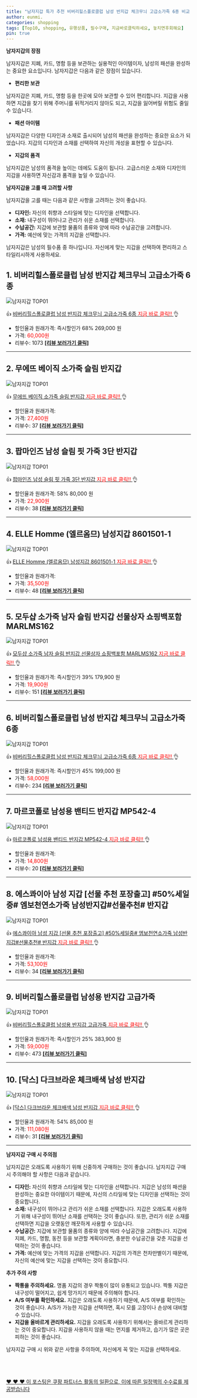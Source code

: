 ```yaml
---
title: "남자지갑 특가 추천 비버리힐스폴로클럽 남성 반지갑 체크무늬 고급소가죽 6종 비교 장점"
author: eunmi.
categories: shopping
tags: [Top10, shopping, 유행상품, 필수구매, 지금바로클릭하세요, 놓치면후회해요]
pin: true
---
```

**남자지갑의 장점**

남자지갑은 지폐, 카드, 명함 등을 보관하는 실용적인 아이템이자, 남성의 패션을 완성하는 중요한 요소입니다. 남자지갑은 다음과 같은 장점이 있습니다.

* **편리한 보관**

남자지갑은 지폐, 카드, 명함 등을 한곳에 모아 보관할 수 있어 편리합니다. 지갑을 사용하면 지갑을 찾기 위해 주머니를 뒤적거리지 않아도 되고, 지갑을 잃어버릴 위험도 줄일 수 있습니다.

* **패션 아이템**

남자지갑은 다양한 디자인과 소재로 출시되어 남성의 패션을 완성하는 중요한 요소가 되었습니다. 지갑의 디자인과 소재를 선택하여 자신의 개성을 표현할 수 있습니다.

* **지갑의 품격**

남자지갑은 남성의 품격을 높이는 데에도 도움이 됩니다. 고급스러운 소재와 디자인의 지갑을 사용하면 자신감과 품격을 높일 수 있습니다.

**남자지갑을 고를 때 고려할 사항**

남자지갑을 고를 때는 다음과 같은 사항을 고려하는 것이 좋습니다.

* **디자인:** 자신의 취향과 스타일에 맞는 디자인을 선택합니다.
* **소재:** 내구성이 뛰어나고 관리가 쉬운 소재를 선택합니다.
* **수납공간:** 지갑에 보관할 물품의 종류와 양에 따라 수납공간을 고려합니다.
* **가격:** 예산에 맞는 가격의 지갑을 선택합니다.

남자지갑은 남성의 필수품 중 하나입니다. 자신에게 맞는 지갑을 선택하여 편리하고 스타일리시하게 사용하세요.

   

## 1. 비버리힐스폴로클럽 남성 반지갑 체크무늬 고급소가죽 6종

![남자지갑 TOP01](https://thumbnail6.coupangcdn.com/thumbnails/remote/230x230ex/image/vendor_inventory/af8a/807a14e84ff986cf728e97da0c7ba90f0156649c5a4b7c2a30f26dd2104d.jpg)


👍 [비버리힐스폴로클럽 남성 반지갑 체크무늬 고급소가죽 6종 <font color=red> 지금 바로 클릭!! </font> ](https://link.coupang.com/re/AFFSDP?lptag=AF3617701&subid=GithubCoopas&pageKey=6935342996&traceid=V0-153&itemId=16798069575&vendorItemId=83978682286) 👌 


- 할인율과 원래가격: 즉시할인가 68%  269,000   원
- 가격: <span style='color:red'>60,000원</span>
- 리뷰수: 1073  [**[리뷰 보러가기 클릭]**](https://link.coupang.com/re/AFFSDP?lptag=AF3617701&subid=GithubCoopas&pageKey=6935342996&traceid=V0-153&itemId=16798069575&vendorItemId=83978682286)

---


   

## 2. 무에뜨 베이직 소가죽 슬림 반지갑

![남자지갑 TOP01](https://thumbnail10.coupangcdn.com/thumbnails/remote/230x230ex/image/retail/images/4284259945883579-e9c49e3b-c073-4fc8-b549-75f31b8fe174.jpg)


👍 [무에뜨 베이직 소가죽 슬림 반지갑 <font color=red> 지금 바로 클릭!! </font> ](https://link.coupang.com/re/AFFSDP?lptag=AF3617701&subid=GithubCoopas&pageKey=77752177&traceid=V0-153&itemId=251367599&vendorItemId=5376130701) 👌 


- 할인율과 원래가격: 
- 가격: <span style='color:red'>27,400원</span>
- 리뷰수: 37  [**[리뷰 보러가기 클릭]**](https://link.coupang.com/re/AFFSDP?lptag=AF3617701&subid=GithubCoopas&pageKey=77752177&traceid=V0-153&itemId=251367599&vendorItemId=5376130701)

---


   

## 3. 팝마인즈 남성 슬림 핏 가죽 3단 반지갑

![남자지갑 TOP01](https://thumbnail8.coupangcdn.com/thumbnails/remote/230x230ex/image/vendor_inventory/6c67/244175ba078831890be01b14914b49c79b48e8fe85a327224ac3127c7a94.jpg)


👍 [팝마인즈 남성 슬림 핏 가죽 3단 반지갑 <font color=red> 지금 바로 클릭!! </font> ](https://link.coupang.com/re/AFFSDP?lptag=AF3617701&subid=GithubCoopas&pageKey=6761409006&traceid=V0-153&itemId=15846572986&vendorItemId=83289924405) 👌 


- 할인율과 원래가격: 58%  80,000   원
- 가격: <span style='color:red'>22,900원</span>
- 리뷰수: 38  [**[리뷰 보러가기 클릭]**](https://link.coupang.com/re/AFFSDP?lptag=AF3617701&subid=GithubCoopas&pageKey=6761409006&traceid=V0-153&itemId=15846572986&vendorItemId=83289924405)

---


   

## 4. ELLE Homme (엘르옴므) 남성지갑 8601501-1

![남자지갑 TOP01](https://thumbnail8.coupangcdn.com/thumbnails/remote/230x230ex/image/vendor_inventory/5f21/49f643664c3c2d734e048657f81e1dee8d448c50bbc97b35eec8f685509c.jpg)


👍 [ELLE Homme (엘르옴므) 남성지갑 8601501-1 <font color=red> 지금 바로 클릭!! </font> ](https://link.coupang.com/re/AFFSDP?lptag=AF3617701&subid=GithubCoopas&pageKey=7109306517&traceid=V0-153&itemId=17768228399&vendorItemId=85812809181) 👌 


- 할인율과 원래가격: 
- 가격: <span style='color:red'>35,500원</span>
- 리뷰수: 48  [**[리뷰 보러가기 클릭]**](https://link.coupang.com/re/AFFSDP?lptag=AF3617701&subid=GithubCoopas&pageKey=7109306517&traceid=V0-153&itemId=17768228399&vendorItemId=85812809181)

---


   

## 5. 모두샵 소가죽 남자 슬림 반지갑 선물상자 쇼핑백포함 MARLMS162

![남자지갑 TOP01](https://thumbnail6.coupangcdn.com/thumbnails/remote/230x230ex/image/vendor_inventory/0ef3/a00109ffb245b43b8a1c2c2d60c474238ccf3cc938aada1bb485f802c7bd.jpg)


👍 [모두샵 소가죽 남자 슬림 반지갑 선물상자 쇼핑백포함 MARLMS162 <font color=red> 지금 바로 클릭!! </font> ](https://link.coupang.com/re/AFFSDP?lptag=AF3617701&subid=GithubCoopas&pageKey=7458602146&traceid=V0-153&itemId=19435520680&vendorItemId=86553397008) 👌 


- 할인율과 원래가격: 즉시할인가 39%  179,900   원
- 가격: <span style='color:red'>19,900원</span>
- 리뷰수: 151  [**[리뷰 보러가기 클릭]**](https://link.coupang.com/re/AFFSDP?lptag=AF3617701&subid=GithubCoopas&pageKey=7458602146&traceid=V0-153&itemId=19435520680&vendorItemId=86553397008)

---


   

## 6. 비버리힐스폴로클럽 남성 반지갑 체크무늬 고급소가죽 6종

![남자지갑 TOP01](https://thumbnail8.coupangcdn.com/thumbnails/remote/230x230ex/image/vendor_inventory/98ff/f76a2355f837c8ae6ea9fd137b21a82982cfd089ed6c2b5ce869641a6ef6.jpg)


👍 [비버리힐스폴로클럽 남성 반지갑 체크무늬 고급소가죽 6종 <font color=red> 지금 바로 클릭!! </font> ](https://link.coupang.com/re/AFFSDP?lptag=AF3617701&subid=GithubCoopas&pageKey=6935342996&traceid=V0-153&itemId=16798069550&vendorItemId=83978682149) 👌 


- 할인율과 원래가격: 즉시할인가 45%  199,000   원
- 가격: <span style='color:red'>58,000원</span>
- 리뷰수: 234  [**[리뷰 보러가기 클릭]**](https://link.coupang.com/re/AFFSDP?lptag=AF3617701&subid=GithubCoopas&pageKey=6935342996&traceid=V0-153&itemId=16798069550&vendorItemId=83978682149)

---


   

## 7. 마르코폴로 남성용 밴티드 반지갑 MP542-4

![남자지갑 TOP01](https://thumbnail6.coupangcdn.com/thumbnails/remote/230x230ex/image/retail/images/1281550067693402-c3497546-f2f0-425e-bac3-a3a62d506b54.jpg)


👍 [마르코폴로 남성용 밴티드 반지갑 MP542-4 <font color=red> 지금 바로 클릭!! </font> ](https://link.coupang.com/re/AFFSDP?lptag=AF3617701&subid=GithubCoopas&pageKey=493768&traceid=V0-153&itemId=739439527&vendorItemId=4867144786) 👌 


- 할인율과 원래가격: 
- 가격: <span style='color:red'>14,800원</span>
- 리뷰수: 20  [**[리뷰 보러가기 클릭]**](https://link.coupang.com/re/AFFSDP?lptag=AF3617701&subid=GithubCoopas&pageKey=493768&traceid=V0-153&itemId=739439527&vendorItemId=4867144786)

---


   

## 8. 에스콰이아 남성 지갑 [선물 추천 포장출고] #50%세일중# 엠보천연소가죽 남성반지갑#선물추천# 반지갑

![남자지갑 TOP01](https://thumbnail7.coupangcdn.com/thumbnails/remote/230x230ex/image/vendor_inventory/e168/7d2dc732f726b9ff06571a420405ac515b372b9554b13c304a8fbc209783.jpg)


👍 [에스콰이아 남성 지갑 [선물 추천 포장출고] #50%세일중# 엠보천연소가죽 남성반지갑#선물추천# 반지갑 <font color=red> 지금 바로 클릭!! </font> ](https://link.coupang.com/re/AFFSDP?lptag=AF3617701&subid=GithubCoopas&pageKey=234657211&traceid=V0-153&itemId=745091084&vendorItemId=4880713102) 👌 


- 할인율과 원래가격: 
- 가격: <span style='color:red'>53,100원</span>
- 리뷰수: 34  [**[리뷰 보러가기 클릭]**](https://link.coupang.com/re/AFFSDP?lptag=AF3617701&subid=GithubCoopas&pageKey=234657211&traceid=V0-153&itemId=745091084&vendorItemId=4880713102)

---


   

## 9. 비버리힐스폴로클럽 남성용 반지갑 고급가죽

![남자지갑 TOP01](https://thumbnail7.coupangcdn.com/thumbnails/remote/230x230ex/image/vendor_inventory/4cea/8f27519725dcb94f89aedff2bd31000282697493d35a552e6b57e42ecc76.jpg)


👍 [비버리힐스폴로클럽 남성용 반지갑 고급가죽 <font color=red> 지금 바로 클릭!! </font> ](https://link.coupang.com/re/AFFSDP?lptag=AF3617701&subid=GithubCoopas&pageKey=5684668738&traceid=V0-153&itemId=9397027284&vendorItemId=76682044187) 👌 


- 할인율과 원래가격: 즉시할인가 25%  383,900   원
- 가격: <span style='color:red'>59,000원</span>
- 리뷰수: 473  [**[리뷰 보러가기 클릭]**](https://link.coupang.com/re/AFFSDP?lptag=AF3617701&subid=GithubCoopas&pageKey=5684668738&traceid=V0-153&itemId=9397027284&vendorItemId=76682044187)

---


   

## 10. [닥스] 다크브라운 체크배색 남성 반지갑

![남자지갑 TOP01](https://thumbnail7.coupangcdn.com/thumbnails/remote/230x230ex/image/vendor_inventory/2628/ca2167c7d3b5ca7e01898a11b018c758e7d114247ec1ce4b6e7956f0f27c.jpg)


👍 [[닥스] 다크브라운 체크배색 남성 반지갑 <font color=red> 지금 바로 클릭!! </font> ](https://link.coupang.com/re/AFFSDP?lptag=AF3617701&subid=GithubCoopas&pageKey=6055207576&traceid=V0-153&itemId=11112633025&vendorItemId=86124420025) 👌 


- 할인율과 원래가격: 54%  85,000   원
- 가격: <span style='color:red'>111,080원</span>
- 리뷰수: 31  [**[리뷰 보러가기 클릭]**](https://link.coupang.com/re/AFFSDP?lptag=AF3617701&subid=GithubCoopas&pageKey=6055207576&traceid=V0-153&itemId=11112633025&vendorItemId=86124420025)

---
**남자지갑 구매 시 주의점**

남자지갑은 오래도록 사용하기 위해 신중하게 구매하는 것이 좋습니다. 남자지갑 구매 시 주의해야 할 사항은 다음과 같습니다.

* **디자인:** 자신의 취향과 스타일에 맞는 디자인을 선택합니다. 지갑은 남성의 패션을 완성하는 중요한 아이템이기 때문에, 자신의 스타일에 맞는 디자인을 선택하는 것이 중요합니다.
* **소재:** 내구성이 뛰어나고 관리가 쉬운 소재를 선택합니다. 지갑은 오래도록 사용하기 위해 내구성이 뛰어난 소재를 선택하는 것이 좋습니다. 또한, 관리가 쉬운 소재를 선택하면 지갑을 오랫동안 깨끗하게 사용할 수 있습니다.
* **수납공간:** 지갑에 보관할 물품의 종류와 양에 따라 수납공간을 고려합니다. 지갑에 지폐, 카드, 명함, 동전 등을 보관할 계획이라면, 충분한 수납공간을 갖춘 지갑을 선택하는 것이 좋습니다.
* **가격:** 예산에 맞는 가격의 지갑을 선택합니다. 지갑의 가격은 천차만별이기 때문에, 자신의 예산에 맞는 지갑을 선택하는 것이 중요합니다.

**추가 주의 사항**

* **짝퉁을 주의하세요.** 명품 지갑의 경우 짝퉁이 많이 유통되고 있습니다. 짝퉁 지갑은 내구성이 떨어지고, 쉽게 망가지기 때문에 주의해야 합니다.
* **A/S 여부를 확인하세요.** 지갑은 오래도록 사용하기 때문에, A/S 여부를 확인하는 것이 좋습니다. A/S가 가능한 지갑을 선택하면, 혹시 모를 고장이나 손상에 대비할 수 있습니다.
* **지갑을 올바르게 관리하세요.** 지갑을 오래도록 사용하기 위해서는 올바르게 관리하는 것이 중요합니다. 지갑을 사용하지 않을 때는 먼지를 제거하고, 습기가 많은 곳은 피하는 것이 좋습니다.

남자지갑 구매 시 위와 같은 사항을 주의하여, 자신에게 꼭 맞는 지갑을 선택하세요.<br><br><br><br><br> [ ❤ ❤ ❤ 이 포스팅은 쿠팡 파트너스 활동의 일환으로, 이에 따른 일정액의 수수료를 제공받습니다](https://link.coupang.com/a/bcEFyh)